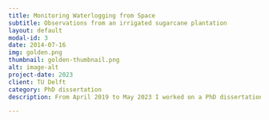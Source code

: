 ```yaml
---
title: Monitoring Waterlogging from Space
subtitle: Observations from an irrigated sugarcane plantation
layout: default
modal-id: 3
date: 2014-07-16
img: golden.png
thumbnail: golden-thumbnail.png
alt: image-alt
project-date: 2023
client: TU Delft
category: PhD dissertation
description: From April 2019 to May 2023 I worked on a PhD dissertation to unravel how to monitor waterlogging in agriculture from space and understand the impact on soil health and crop productivity. This led to a four peer reviewed articles and <a href="https://pure.tudelft.nl/ws/portalfiles/portal/150384414/dissertation_den_besten.pdf">a dissertation</a> supervised by Dr. Richard de Jeu, Prof. Susan Steele-Dunne, and Prof. Pieter van der Zaag.

---
```

